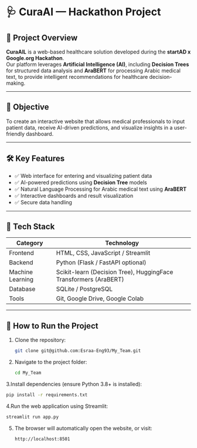 # 🩺 CuraAI — Hackathon Project

## 🧠 Project Overview
**CuraAIL** is a web-based healthcare solution developed during the **startAD x Google.org Hackathon**.  
Our platform leverages **Artificial Intelligence (AI)**, including **Decision Trees** for structured data analysis and **AraBERT** for processing Arabic medical text, to provide intelligent recommendations for healthcare decision-making.

---

## 🎯 Objective
To create an interactive website that allows medical professionals to input patient data, receive AI-driven predictions, and visualize insights in a user-friendly dashboard.

---

## 🛠️ Key Features
- ✅ Web interface for entering and visualizing patient data  
- ✅ AI-powered predictions using **Decision Tree** models  
- ✅ Natural Language Processing for Arabic medical text using **AraBERT**  
- ✅ Interactive dashboards and result visualization  
- ✅ Secure data handling  

---

## 🧩 Tech Stack
| Category | Technology |
|-----------|-------------|
| Frontend | HTML, CSS, JavaScript / Streamlit |
| Backend | Python (Flask / FastAPI optional) |
| Machine Learning | Scikit-learn (Decision Tree), HuggingFace Transformers (AraBERT) |
| Database | SQLite / PostgreSQL |
| Tools | Git, Google Drive, Google Colab |

---

## 🧪 How to Run the Project
1. Clone the repository:
   ```bash
   git clone git@github.com:Esraa-Eng93/My_Team.git

2. Navigate to the project folder:
      ```bash
   cd My_Team

3.Install dependencies (ensure Python 3.8+ is installed):
   ```bash
pip install -r requirements.txt
```
4.Run the web application using Streamlit:
   ```bash
  streamlit run app.py
```
5. The browser will automatically open the website, or visit:
   ```bash
   http://localhost:8501
```
